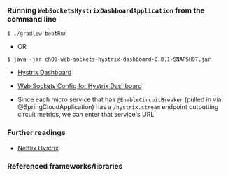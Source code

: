 ### Running `WebSocketsHystrixDashboardApplication` from the command line
```
$ ./gradlew bootRun
```
 - OR
```
$ java -jar ch08-web-sockets-hystrix-dashboard-0.0.1-SNAPSHOT.jar
```

 - [Hystrix Dashboard](http://localhost:9079/hystrix)
 - [Web Sockets Config for Hystrix Dashboard](http://localhost:9078/hystrix-dashboard/default) 
 
 - Since each micro service that has `@EnableCircuitBreaker` (pulled in via @SpringCloudApplication) has a
   `/hystrix.stream` endpoint outputting circuit metrics, we can enter that service's URL

### Further readings

 - [Netflix Hystrix](https://github.com/Netflix/Hystrix)

### Referenced frameworks/libraries

















